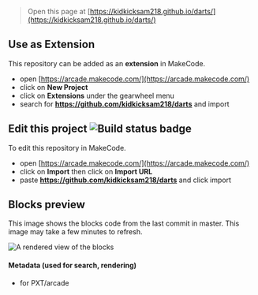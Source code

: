  


> Open this page at [https://kidkicksam218.github.io/darts/](https://kidkicksam218.github.io/darts/)

## Use as Extension

This repository can be added as an **extension** in MakeCode.

* open [https://arcade.makecode.com/](https://arcade.makecode.com/)
* click on **New Project**
* click on **Extensions** under the gearwheel menu
* search for **https://github.com/kidkicksam218/darts** and import

## Edit this project ![Build status badge](https://github.com/kidkicksam218/darts/workflows/MakeCode/badge.svg)

To edit this repository in MakeCode.

* open [https://arcade.makecode.com/](https://arcade.makecode.com/)
* click on **Import** then click on **Import URL**
* paste **https://github.com/kidkicksam218/darts** and click import

## Blocks preview

This image shows the blocks code from the last commit in master.
This image may take a few minutes to refresh.

![A rendered view of the blocks](https://github.com/kidkicksam218/darts/raw/master/.github/makecode/blocks.png)

#### Metadata (used for search, rendering)

* for PXT/arcade
<script src="https://makecode.com/gh-pages-embed.js"></script><script>makeCodeRender("{{ site.makecode.home_url }}", "{{ site.github.owner_name }}/{{ site.github.repository_name }}");</script>
